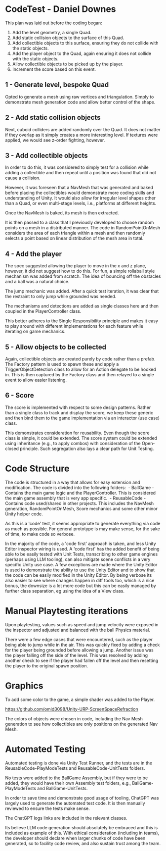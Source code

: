# CodeTest - Daniel Downes

This plan was laid out before the coding began:

1. Add the level geometry, a single Quad.
2. Add static collision objects to the surface of this Quad.
3. Add collectible objects to this surface, ensuring they do not collide with the static objects.
4. Add the player object to the Quad, again ensuring it does not collide with the static objects.
5. Allow collectible objects to be picked up by the player.
6. Increment the score based on this event.

## 1 - Generate level, bespoke Quad

Opted to generate a mesh using raw vertices and triangulation. Simply to demonstrate mesh generation code and allow better control of the shape.

## 2 - Add static collision objects

Next, cuboid colliders are added randomly over the Quad. It does not matter if they overlap as it simply creates a more interesting level. If textures were applied, we would see z-order fighting, however.

## 3 - Add collectible objects

In order to do this, it was considered to simply test for a collision while adding a collectible and then repeat until a position was found that did not cause a collision.

However, it was foreseen that a NavMesh that was generated and baked before placing the collectibles would demonstrate more coding skills and understanding of Unity. It would also allow for irregular level shapes other than a Quad, or even multi-stage levels, i.e., platforms at different heights.

Once the NavMesh is baked, its mesh is then extracted.

It is then passed to a class that I previously developed to choose random points on a mesh in a distributed manner. The code in RandomPointOnMesh considers the area of each triangle within a mesh and then randomly selects a point based on linear distribution of the mesh area in total.

## 4 - Add the player

The spec suggested allowing the player to move in the x and z plane, however, it did not suggest how to do this. For fun, a simple rollaball style mechanism was added from scratch. The idea of bouncing off the obstacles and a ball was a natural choice.

The jump mechanic was added. After a quick test iteration, it was clear that the restraint to only jump while grounded was needed.

The mechanisms and detections are added as single classes here and then coupled in the PlayerController class.

This better adheres to the Single Responsibility principle and makes it easy to play around with different implementations for each feature while iterating on game mechanics.

## 5 - Allow objects to be collected

Again, collectible objects are created purely by code rather than a prefab.
The Factory pattern is used to spawn these and apply a TriggerObjectDetection class to allow for an Action delegate to be hooked in. This is then captured by the Factory class and then relayed to a single event to allow easier listening.

## 6 - Score

The score is implemented with respect to some design patterns. Rather than a single class to track and display the score, we keep these generic and then bind them to the game implementation via an interactor (use case) class.

This demonstrates consideration for reusability. Even though the score class is simple, it could be extended. The score system could be extended using inheritance (e.g., to apply combos) with consideration of the Open-closed principle.
Such segregation also lays a clear path for Unit Testing.

# Code Structure

The code is structured in a way that allows for easy extension and modification. The code is divided into the following folders:
 - BallGame - Contains the main game logic and the PlayerController. This is considered the main game assembly that is very app specific.
 - ReusableCode - Contains code used/shared in other projects. This includes the NavMesh generation, RandomPointOnMesh, Score mechanics and some other minor Unity helper code.

As this is a 'code' test, it seems appropriate to generate everything via code as much as possible. For general prototype is may make sense, for the sake of time, to make code so verbose.

In the majority of the code, a 'code first' approach is taken, and less Unity Editor inspector wiring is used.
A 'code first' has the added benefit of being able to be easily tested with Unit Tests, transcribing to other game engines (perhaps using LLM tooling), can also mitigate scene conflicts in a very specific Unity use case.
A few exceptions are made where the Unity Editor is used to demonstrate the ability to use the Unity Editor and to show that the code can be easily modified in the Unity Editor.
By being verbose its also easier to see where changes happen in diff tools too, which is a nice bonus, the downsize is a lot more code but this can be easily managed by further class separation, eg using the idea of a View class.


# Manual Playtesting iterations

Upon playtesting, values such as speed and jump velocity were exposed in the inspector and adjusted and balanced with the ball Physics material.

There were a few edge cases that were encountered, such as the player being able to jump while in the air. This was quickly fixed by adding a check for the player being grounded before allowing a jump.
Another issue was the player falling off the side of the level. This was resolved by adding another check to see if the player had fallen off the level and then resetting the player to the original spawn position.


# Graphics

To add some color to the game, a simple shader was added to the Player.

https://github.com/omid3098/Unity-URP-ScreenSpaceRefraction

The colors of objects were chosen in code, including the Nav Mesh generation to see how collectibles are only positions on the generated Nav Mesh.


# Automated Testing

Automated testing is done via Unity Test Runner, and the tests are in the ReusableCode-PlayModeTests and ReusableCode-UnitTests folders.

No tests were added to the BallGame Assembly, but if they were to be added, they would have their own Assembly test folders,
e.g., BallGame-PlayModeTests and BallGame-UnitTests.

In order to save time and demonstrate good usage of tooling, ChatGPT was largely used to generate the automated test code. It is then manually reviewed to ensure the tests make sense.

The ChatGPT logs links are included in the relevant classes. 

Its believe LLM code generation should absolutely be embraced and this is included as example of this. With ethical consideration (including in teams), the developer should declare when larger chunks of code have been generated, so to facility code review, and also sustain trust among the team.
